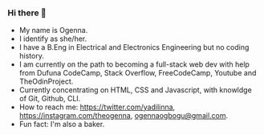### Hi there 👋

<!--
**Oge-nna/oge-nna** is a ✨ _special_ ✨ repository because its `README.md` (this file) appears on your GitHub profile.

Here are some ideas to get you started:

- 🔭 I’m currently working on ...
- 🌱 I’m currently learning ...
- 👯 I’m looking to collaborate on ...
- 🤔 I’m looking for help with ...
- 💬 Ask me about ...
- 📫 How to reach me: ...
- 😄 Pronouns: ...
- ⚡ Fun fact: ...
-->
- My name is Ogenna.
- I identify as she/her.
- I have a B.Eng in Electrical and Electronics Engineering but no coding history.
- I am currently on the path to becoming a full-stack web dev with help from Dufuna CodeCamp, Stack Overflow, FreeCodeCamp, Youtube and TheOdinProject.
- Currently concentrating on HTML, CSS and Javascript, with knowldge of Git, Github, CLI.
- How to reach me: https://twitter.com/yadilinna, https://instagram.com/theogenna, ogennaogbogu@gmail.com.
- Fun fact: I'm also a baker.
